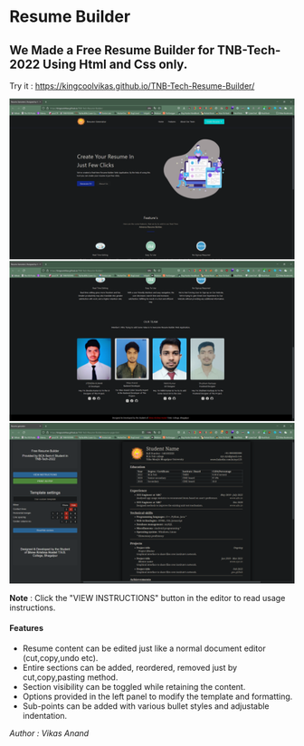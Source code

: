 # Resume Builder
## We Made a Free Resume Builder for TNB-Tech-2022 Using Html and Css only. 
  
Try it : https://kingcoolvikas.github.io/TNB-Tech-Resume-Builder/ 

![Front_Page](images/Front.png)
![Bottom_Page](images/Bottom.png)
![Resume_Page](images/Resume.png)


**Note** : Click the "VIEW INSTRUCTIONS" button in the editor to read usage instructions.

#### Features
- Resume content can be edited just like a normal document editor (cut,copy,undo etc).
- Entire sections can be added, reordered, removed just by cut,copy,pasting method.
- Section visibility can be toggled while retaining the content.
- Options provided in the left panel to modify the template and formatting.
- Sub-points can be added with various bullet styles and adjustable indentation.

_Author : Vikas Anand_
